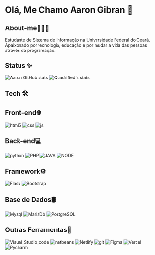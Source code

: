 # Olá, Me Chamo  Aaron Gibran 👋
## About-me🧑🏾‍💻
 Estudante de Sistema de Informação na Universidade Federal do Ceará.</br>
 Apaixonado por tecnologia, educação e por mudar a vida das pessoas através da programação.
## Status ✨
![Aaron GitHub stats](https://github-readme-stats.vercel.app/api?username=Aaron-GMM&show_icons=true&theme=tokyonight)
<img align="rigth" src="https://github-readme-stats.anuraghazra1.vercel.app/api/top-langs/?username=&layout=compact&theme=tokyonight" alt="Quadrified's stats" />
## Tech 🛠

## Front-end🌐
<div style="display: inline_block">  
  <img align="center" alt="html5" src="https://img.shields.io/badge/HTML5-E34F26?style=for-the-badge&logo=html5&logoColor=white" />
  <img align="center" alt="css" src="https://img.shields.io/badge/CSS3-1572B6?style=for-the-badge&logo=css3&logoColor=white" />
  <img align="center" alt="js" src="https://img.shields.io/badge/JavaScript-F7DF1E?style=for-the-badge&logo=javascript&logoColor=black" />
  
## Back-end💻
  <img align="center" alt="python" src="https://img.shields.io/badge/Python-14354C?style=for-the-badge&logo=python&logoColor=white" />
  <img align="center" alt="PHP" src="https://img.shields.io/badge/PHP-777BB4?style=for-the-badge&logo=php&logoColor=white" />
  <img align="center" alt="JAVA" src="https://img.shields.io/badge/Java-ED8B00?style=for-the-badge&logo=java&logoColor=white" />
  <img align="center" alt="NODE" src = "https://img.shields.io/badge/Node.js-43853D?style=for-the-badge&logo=node.js&logoColor=white" />
  
## Framework⚙️
  <img align="center" alt="Flask" src="https://img.shields.io/badge/Flask-000000?style=for-the-badge&logo=flask&logoColor=white" />
  <img align="center" alt="Bootstrap" src="https://img.shields.io/badge/Bootstrap-563D7C?style=for-the-badge&logo=bootstrap&logoColor=white" />
  
## Base de Dados🛢
  <img align="center" alt="Mysql" src="https://img.shields.io/badge/MySQL-00000F?style=for-the-badge&logo=mysql&logoColor=white" />
  <img align="center" alt="MariaDb"  src="https://img.shields.io/badge/MariaDB-003545?style=for-the-badge&logo=mariadb&logoColor=white" />
  <img align="center" alt="PostgreSQL" src="https://img.shields.io/badge/PostgreSQL-316192?style=for-the-badge&logo=postgresql&logoColor=white" />
  
## Outras Ferramentas🔧
 <img align="center" alt="Visual_Studio_code" src="https://img.shields.io/badge/Visual_Studio_Code-0078D4?style=for-the-badge&logo=visual%20studio%20code&logoColor=white" />
 <img align="center" alt="netbeans"  src="https://img.shields.io/badge/apache%20netbeans-1B6AC6?style=for-the-badge&logo=apache%20netbeans%20IDE&logoColor=white" />
 <img align="center" alt="Netlify"  src="https://img.shields.io/badge/Netlify-00C7B7?style=for-the-badge&logo=netlify&logoColor=white" />
 <img align="center" alt="git" src="https://img.shields.io/badge/GIT-E44C30?style=for-the-badge&logo=git&logoColor=white" />
 <img align="center" alt="Figma"  src="https://img.shields.io/badge/Figma-F24E1E?style=for-the-badge&logo=figma&logoColor=white" />
 <img align="center" alt="Vercel"  src="https://img.shields.io/badge/Vercel-000000?style=for-the-badge&logo=vercel&logoColor=white" />
 <img align="center" alt="Pycharm" src = "https://img.shields.io/badge/PyCharm-000000.svg?&style=for-the-badge&logo=PyCharm&logoColor=white"/>
</div>
